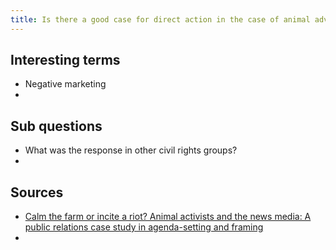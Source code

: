 ```yaml
---
title: Is there a good case for direct action in the case of animal advocacy
---
```

## Interesting terms
* Negative marketing
* 

## Sub questions
* What was the response in other civil rights groups?
* 

## Sources
* [Calm the farm or incite a riot? Animal activists and the news media: A public relations case study in agenda-setting and framing](https://journals.sagepub.com/doi/abs/10.1177/2046147X211055192)
* 
